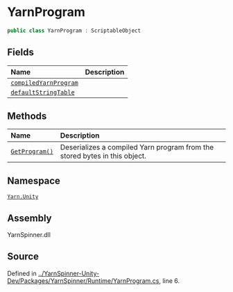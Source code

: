 # YarnProgram

```csharp
public class YarnProgram : ScriptableObject
```

## Fields

| Name | Description |
| :--- | :--- |
| [`compiledYarnProgram`](yarnprogram.compiledyarnprogram.md) |  |
| [`defaultStringTable`](yarnprogram.defaultstringtable.md) |  |

## Methods

| Name | Description |
| :--- | :--- |
| [`GetProgram()`](yarnprogram.getprogram.md) | Deserializes a compiled Yarn program from the stored bytes in this object. |

## Namespace

[`Yarn.Unity`](../)

## Assembly

YarnSpinner.dll

## Source

Defined in [../YarnSpinner-Unity-Dev/Packages/YarnSpinner/Runtime/YarnProgram.cs](https://github.com/YarnSpinnerTool/YarnSpinner-Unity//blob/develop/Runtime/YarnProgram.cs#L6), line 6.

